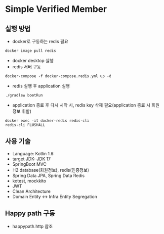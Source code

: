 # Simple Verified Member

## 실행 방법

* docker로 구동하는 redis 필요
```
docker image pull redis
```
* docker desktop 실행
* redis 서버 구동
```
docker-compose -f docker-compose.redis.yml up -d
```
* redis 실행 후 application 실행
```
./gradlew bootRun
```
* application 종료 후 다시 시작 시, redis key 삭제 필요(application 종료 시 회원정보 휘발)
```
docker exec -it docker-redis redis-cli
redis-cli FLUSHALL
```

## 사용 기술
* Language: Kotlin 1.6
* target JDK: JDK 17
* SpringBoot MVC
* H2 database(회원정보), redis(인증정보)
* Spring Data JPA, Spring Data Redis
* kotest, mockkito
* JWT
* Clean Architecture
* Domain Entity <-> Infra Entity Segregation

## Happy path 구동
* happypath.http 참조 
